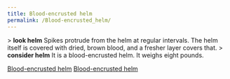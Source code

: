 ```yaml
---
title: Blood-encrusted helm
permalink: /Blood-encrusted_helm/
---
```


\> **look helm**
Spikes protrude from the helm at regular intervals. The helm itself is
covered with dried, brown blood, and a fresher layer covers that.
\> **consider helm**
It is a blood-encrusted helm.
It weighs eight pounds.

[Blood-encrusted helm](Category:_Metal_equipment "wikilink")
[Blood-encrusted helm](Category:_Head_items "wikilink")
